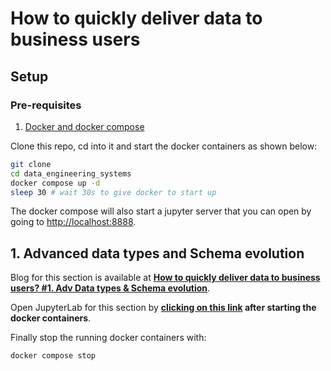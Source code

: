 # How to quickly deliver data to business users

## Setup

### Pre-requisites

1. [Docker and docker compose](https://docs.docker.com/compose/install/)

Clone this repo, cd into it and start the docker containers as shown below:

```bash
git clone
cd data_engineering_systems
docker compose up -d
sleep 30 # wait 30s to give docker to start up
```

The docker compose will also start a jupyter server that you can open by going to [http://localhost:8888](http://localhost:8888).

## 1. Advanced data types and Schema evolution

Blog for this section is available at **[How to quickly deliver data to business users? #1. Adv Data types & Schema evolution](https://www.startdataengineering.com/post/deliver-data-quickly-with-schema-evolution-and-adv-data-types/)**.

Open JupyterLab for this section by **[clicking on this link](http://localhost:8888/doc/tree/notebooks/automate_data_flow.ipynb) after starting the docker containers**.


Finally stop the running docker containers with:
```bash
docker compose stop 
```
